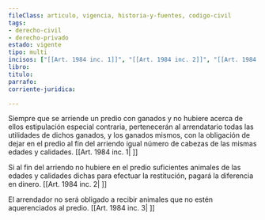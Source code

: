 ```yaml
---
fileClass: articulo, vigencia, historia-y-fuentes, codigo-civil
tags:
- derecho-civil
- derecho-privado
estado: vigente
tipo: multi
incisos: ["[[Art. 1984 inc. 1]]", "[[Art. 1984 inc. 2]]", "[[Art. 1984 inc. 3]]"]
libro:
titulo:
parrafo:
corriente-juridica:

---
```

Siempre que se arriende un predio con ganados y no hubiere acerca de ellos estipulación especial contraria, pertenecerán al arrendatario todas las utilidades de dichos ganados, y los ganados mismos, con la obligación de dejar en el predio al fin del arriendo igual número de cabezas de las mismas edades y calidades. [[Art. 1984 inc. 1| ]]

Si al fin del arriendo no hubiere en el predio suficientes animales de las edades y calidades dichas para efectuar la restitución, pagará la diferencia en dinero. [[Art. 1984 inc. 2| ]]

El arrendador no será obligado a recibir animales que no estén aquerenciados al predio. [[Art. 1984 inc. 3| ]]